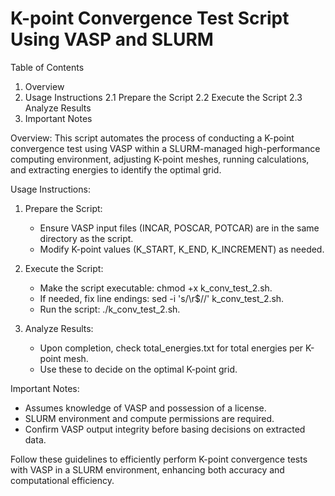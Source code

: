 # K-point Convergence Test Script Using VASP and SLURM

Table of Contents

1. Overview
2. Usage Instructions
   2.1 Prepare the Script
   2.2 Execute the Script
   2.3 Analyze Results
3. Important Notes

Overview:
This script automates the process of conducting a K-point convergence test using VASP within a SLURM-managed high-performance computing environment, adjusting K-point meshes, running calculations, and extracting energies to identify the optimal grid.

Usage Instructions:

1. Prepare the Script:
   - Ensure VASP input files (INCAR, POSCAR, POTCAR) are in the same directory as the script.
   - Modify K-point values (K_START, K_END, K_INCREMENT) as needed.

2. Execute the Script:
   - Make the script executable: chmod +x k_conv_test_2.sh.
   - If needed, fix line endings: sed -i 's/\r$//' k_conv_test_2.sh.
   - Run the script: ./k_conv_test_2.sh.

3. Analyze Results:
   - Upon completion, check total_energies.txt for total energies per K-point mesh.
   - Use these to decide on the optimal K-point grid.

Important Notes:
- Assumes knowledge of VASP and possession of a license.
- SLURM environment and compute permissions are required.
- Confirm VASP output integrity before basing decisions on extracted data.

Follow these guidelines to efficiently perform K-point convergence tests with VASP in a SLURM environment, enhancing both accuracy and computational efficiency.
